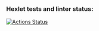 ### Hexlet tests and linter status:
[![Actions Status](https://github.com/arthur810629/python-project-49/actions/workflows/hexlet-check.yml/badge.svg)](https://github.com/arthur810629/python-project-49/actions)